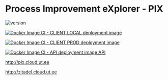 # Process Improvement eXplorer - PIX

![version](https://img.shields.io/github/v/tag/AutomatedProcessImprovement/process-improvement-explorer)

[![Docker Image CI - CLIENT LOCAL deployment image](https://github.com/AutomatedProcessImprovement/pix/actions/workflows/docker-image-client-local.yml/badge.svg)](https://github.com/AutomatedProcessImprovement/pix/actions/workflows/docker-image-client-local.yml)

[![Docker Image CI - CLIENT PROD deployment image](https://github.com/AutomatedProcessImprovement/pix/actions/workflows/docker-image-client-production.yml/badge.svg)](https://github.com/AutomatedProcessImprovement/pix/actions/workflows/docker-image-client-production.yml)

[![Docker Image CI - API deployment image API](https://github.com/AutomatedProcessImprovement/pix/actions/workflows/docker-image-api.yml/badge.svg)](https://github.com/AutomatedProcessImprovement/pix/actions/workflows/docker-image-api.yml)

http://pix.cloud.ut.ee

http://zitadel.cloud.ut.ee
